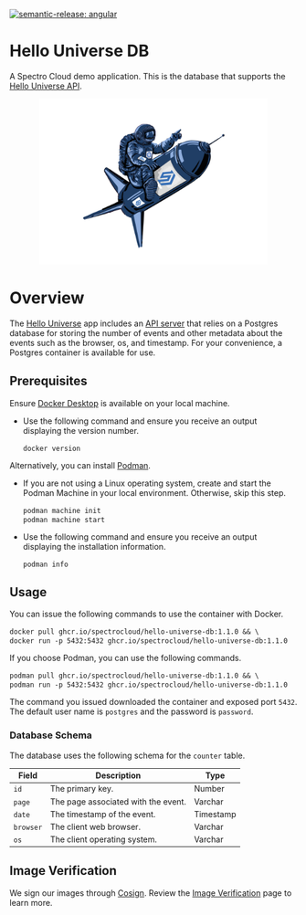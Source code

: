 [![semantic-release: angular](https://img.shields.io/badge/semantic--release-angular-e10079?logo=semantic-release)](https://github.com/semantic-release/semantic-release)

# Hello Universe DB

A Spectro Cloud demo application. This is the database that supports the [Hello Universe API](https://github.com/spectrocloud/hello-universe-api).

<p align="center">
<img src="./static/img/spectronaut.png" alt="drawing" width="400"/>
</p>

# Overview

The [Hello Universe](https://github.com/spectrocloud/hello-universe) app includes an [API server](https://github.com/spectrocloud/hello-universe-api) that relies on a Postgres database for storing the number of events and other metadata about the events such as the browser, os, and timestamp. For your convenience, a Postgres container is available for use.

## Prerequisites

Ensure [Docker Desktop](https://www.docker.com/products/docker-desktop/) is available on your local machine. 

- Use the following command and ensure you receive an output displaying the version number.
    ```
    docker version
    ```
    
Alternatively, you can install [Podman](https://podman.io/docs/installation).

- If you are not using a Linux operating system, create and start the Podman Machine in your local environment. Otherwise, skip this step.
    ```
    podman machine init
    podman machine start
    ```
- Use the following command and ensure you receive an output displaying the installation information.
    ```
    podman info
    ```

## Usage

You can issue the following commands to use the container with Docker.

```
docker pull ghcr.io/spectrocloud/hello-universe-db:1.1.0 && \
docker run -p 5432:5432 ghcr.io/spectrocloud/hello-universe-db:1.1.0
```

If you choose Podman, you can use the following commands.

```
podman pull ghcr.io/spectrocloud/hello-universe-db:1.1.0 && \
podman run -p 5432:5432 ghcr.io/spectrocloud/hello-universe-db:1.1.0
```

The command you issued downloaded the container and exposed port `5432`. The default user name is `postgres` and the password is `password`.

### Database Schema

The database uses the following schema for the `counter` table.

| Field     | Description                                  | Type      |
| --------- | -------------------------------------------- | --------- |
| `id`      | The primary key.                             | Number    |
| `page`    | The page associated with the event.          | Varchar   |
| `date`    | The timestamp of the event.                  | Timestamp |
| `browser` | The client web browser.                      | Varchar   |
| `os`      | The client operating system.                 | Varchar   |

## Image Verification

We sign our images through [Cosign](https://docs.sigstore.dev/signing/quickstart/). Review the [Image Verification](./docs/image-verification.md) page to learn more.
